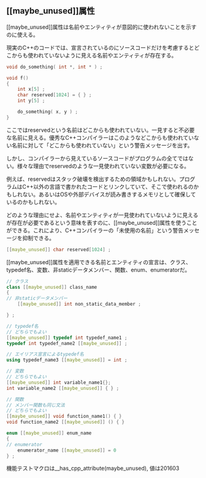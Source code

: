 ## [[maybe_unused]]属性

[[maybe_unused]]属性は名前やエンティティが意図的に使われないことを示すのに使える。

現実のC++のコードでは、宣言されているのにソースコードだけを考慮するとどこからも使われていないように見える名前やエンティティが存在する。

~~~cpp
void do_something( int *, int * ) ;

void f()
{
    int x[5] ;
    char reserved[1024] = { } ;
    int y[5] ;

    do_something( x, y ) ;
}
~~~

ここではreservedという名前はどこからも使われていない。一見すると不必要な名前に見える。優秀なC++コンパイラーはこのようなどこからも使われていない名前に対して「どこからも使われていない」という警告メッセージを出す。

しかし、コンパイラーから見えているソースコードがプログラムの全てではない。様々な理由でreservedのような一見使われていない変数が必要になる。


例えば、reservedはスタック破壊を検出するための領域かもしれない。プログラムはC++以外の言語で書かれたコードとリンクしていて、そこで使われるのかもしれない。あるいはOSや外部デバイスが読み書きするメモリとして確保しているのかもしれない。

どのような理由にせよ、名前やエンティティが一見使われていないように見えるが存在が必要であるという意味を表すのに、[[maybe_unused]]属性を使うことができる。これにより、C++コンパイラーの「未使用の名前」という警告メッセージを抑制できる。


~~~cpp
[[maybe_unused]] char reserved[1024] ;
~~~

[[maybe_unused]]属性を適用できる名前とエンティティの宣言は、クラス、typedef名、変数、非staticデータメンバー、関数、enum、enumeratorだ。


~~~cpp
// クラス
class [[maybe_unused]] class_name
{
// 非staticデータメンバー
    [[maybe_unused]] int non_static_data_member ;

} ;

// typedef名
// どちらでもよい
[[maybe_unused]] typedef int typedef_name1 ;
typedef int typedef_name2 [[maybe_unused]] ;

// エイリアス宣言によるtypedef名
using typedef_name3 [[maybe_unused]] = int ;

// 変数
// どちらでもよい
[[maybe_unused]] int variable_name1{};
int variable_name2 [[maybe_unused]] { } ;

// 関数
// メンバー関数も同じ文法
// どちらでもよい
[[maybe_unused]] void function_name1() { }
void function_name2 [[maybe_unused]] () { }

enum [[maybe_unused]] enum_name
{
// enumerator
    enumerator_name [[maybe_unused]] = 0
} ;
~~~

機能テストマクロは__has_cpp_attribute(maybe_unused), 値は201603
